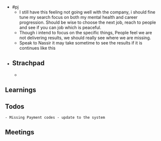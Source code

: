 - #pj
	- I still have this feeling not going well with the company, i should fine tune my search focus on both my mental health and career progression. Should be wise to choose the next job, reach to people and see if you can job which is peaceful.
	- Though i intend to focus on the specific things, People feel we are not delivering results, we should really see where we are missing.
	- Speak to Nassir it may take sometime to see the results if it is continues like this
- ## Strachpad
	-
## Learnings
## Todos
	- Missing Payment codes - update to the system
## Meetings